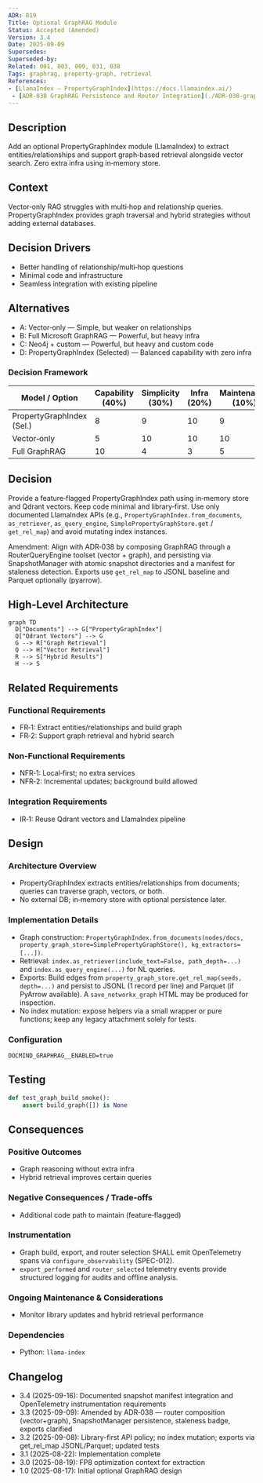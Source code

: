 ```yaml
---
ADR: 019
Title: Optional GraphRAG Module
Status: Accepted (Amended)
Version: 3.4
Date: 2025-09-09
Supersedes:
Superseded-by:
Related: 001, 003, 009, 031, 038
Tags: graphrag, property-graph, retrieval
References:
- [LlamaIndex — PropertyGraphIndex](https://docs.llamaindex.ai/)
 - [ADR-038 GraphRAG Persistence and Router Integration](./ADR-038-graphrag-persistence-and-router.md)
---
```


## Description

Add an optional PropertyGraphIndex module (LlamaIndex) to extract entities/relationships and support graph‑based retrieval alongside vector search. Zero extra infra using in‑memory store.

## Context

Vector‑only RAG struggles with multi‑hop and relationship queries. PropertyGraphIndex provides graph traversal and hybrid strategies without adding external databases.

## Decision Drivers

- Better handling of relationship/multi‑hop questions
- Minimal code and infrastructure
- Seamless integration with existing pipeline

## Alternatives

- A: Vector‑only — Simple, but weaker on relationships
- B: Full Microsoft GraphRAG — Powerful, but heavy infra
- C: Neo4j + custom — Powerful, but heavy and custom code
- D: PropertyGraphIndex (Selected) — Balanced capability with zero infra

### Decision Framework

| Model / Option              | Capability (40%) | Simplicity (30%) | Infra (20%) | Maintenance (10%) | Total | Decision      |
| --------------------------- | ---------------- | ---------------- | ----------- | ----------------- | ----- | ------------- |
| PropertyGraphIndex (Sel.)   | 8                | 9                | 10          | 9                 | **8.9** | ✅ Selected    |
| Vector‑only                  | 5                | 10               | 10          | 10                | 7.5   | Rejected      |
| Full GraphRAG               | 10               | 4                | 3           | 5                 | 6.6   | Rejected      |

## Decision

Provide a feature‑flagged PropertyGraphIndex path using in‑memory store and Qdrant vectors. Keep code minimal and library‑first. Use only documented LlamaIndex APIs (e.g., `PropertyGraphIndex.from_documents`, `as_retriever`, `as_query_engine`, `SimplePropertyGraphStore.get` / `get_rel_map`) and avoid mutating index instances.

Amendment: Align with ADR‑038 by composing GraphRAG through a RouterQueryEngine toolset (vector + graph), and persisting via SnapshotManager with atomic snapshot directories and a manifest for staleness detection. Exports use `get_rel_map` to JSONL baseline and Parquet optionally (pyarrow).

## High-Level Architecture

```mermaid
graph TD
  D["Documents"] --> G["PropertyGraphIndex"]
  Q["Qdrant Vectors"] --> G
  G --> R["Graph Retrieval"]
  Q --> H["Vector Retrieval"]
  R --> S["Hybrid Results"]
  H --> S
```

## Related Requirements

### Functional Requirements

- FR‑1: Extract entities/relationships and build graph
- FR‑2: Support graph retrieval and hybrid search

### Non-Functional Requirements

- NFR‑1: Local‑first; no extra services
- NFR‑2: Incremental updates; background build allowed

### Integration Requirements

- IR‑1: Reuse Qdrant vectors and LlamaIndex pipeline

## Design

### Architecture Overview

- PropertyGraphIndex extracts entities/relationships from documents; queries can traverse graph, vectors, or both.
- No external DB; in‑memory store with optional persistence later.

### Implementation Details

- Graph construction: `PropertyGraphIndex.from_documents(nodes/docs, property_graph_store=SimplePropertyGraphStore(), kg_extractors=[...])`.
- Retrieval: `index.as_retriever(include_text=False, path_depth=...)` and `index.as_query_engine(...)` for NL queries.
- Exports: Build edges from `property_graph_store.get_rel_map(seeds, depth=...)` and persist to JSONL (1 record per line) and Parquet (if PyArrow available). A `save_networkx_graph` HTML may be produced for inspection.
- No index mutation: expose helpers via a small wrapper or pure functions; keep any legacy attachment solely for tests.

### Configuration

```env
DOCMIND_GRAPHRAG__ENABLED=true
```

## Testing

```python
def test_graph_build_smoke():
    assert build_graph([]) is None
```

## Consequences

### Positive Outcomes

- Graph reasoning without extra infra
- Hybrid retrieval improves certain queries

### Negative Consequences / Trade-offs

- Additional code path to maintain (feature‑flagged)

### Instrumentation

- Graph build, export, and router selection SHALL emit OpenTelemetry spans via `configure_observability` (SPEC-012).
- `export_performed` and `router_selected` telemetry events provide structured logging for audits and offline analysis.

### Ongoing Maintenance & Considerations

- Monitor library updates and hybrid retrieval performance

### Dependencies

- Python: `llama-index`

## Changelog

- 3.4 (2025-09-16): Documented snapshot manifest integration and OpenTelemetry instrumentation requirements
- 3.3 (2025-09-09): Amended by ADR‑038 — router composition (vector+graph), SnapshotManager persistence, staleness badge, exports clarified
- 3.2 (2025-09-08): Library-first API policy; no index mutation; exports via get_rel_map JSONL/Parquet; updated tests
- 3.1 (2025-08-22): Implementation complete
- 3.0 (2025-08-19): FP8 optimization context for extraction
- 1.0 (2025-08-17): Initial optional GraphRAG design
